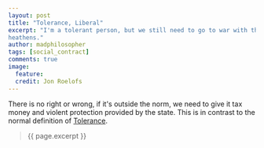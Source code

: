 ```yaml
---
layout: post
title: "Tolerance, Liberal"
excerpt: "I'm a tolerant person, but we still need to go to war with the brown
heathens."
author: madphilosopher
tags: [social_contract]
comments: true
image:
  feature:
  credit: Jon Roelofs
---
```


There is no right or wrong, if it's outside the norm, we need to give it tax
money and violent protection provided by the state. This is in contrast to the
normal definition of [Tolerance](/tolerance).

> {{ page.excerpt }}
